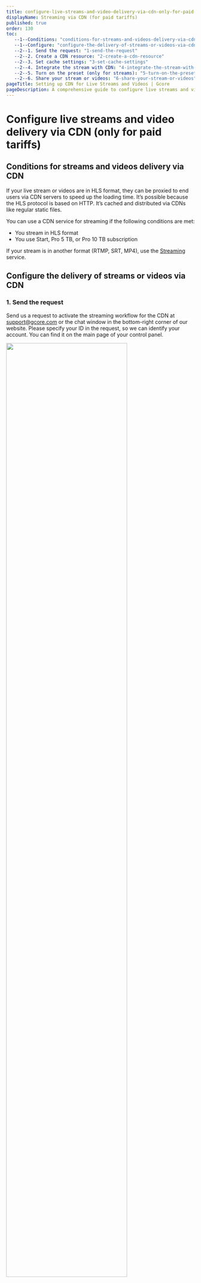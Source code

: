 ```yaml
---
title: configure-live-streams-and-video-delivery-via-cdn-only-for-paid-tariffs
displayName: Streaming via CDN (for paid tariffs)
published: true
order: 130
toc:
   --1--Conditions: "conditions-for-streams-and-videos-delivery-via-cdn"
   --1--Configure: "configure-the-delivery-of-streams-or-videos-via-cdn"
   --2--1. Send the request: "1-send-the-request"
   --2--2. Create a CDN resource: "2-create-a-cdn-resource"
   --2--3. Set cache settings: "3-set-cache-settings"
   --2--4. Integrate the stream with CDN: "4-integrate-the-stream-with-cdn"
   --2--5. Turn on the preset (only for streams): "5-turn-on-the-preset-only-for-streams" 
   --2--6. Share your stream or videos: "6-share-your-stream-or-videos"
pageTitle: Setting up CDN for Live Streams and Videos | Gcore
pageDescription: A comprehensive guide to configure live streams and video delivery via CDN.
---
```

# Configure live streams and video delivery via CDN (only for paid tariffs)
  
## Conditions for streams and videos delivery via CDN

If your live stream or videos are in HLS format, they can be proxied to end users via CDN servers to speed up the loading time. It’s possible because the HLS protocol is based on HTTP. It’s cached and distributed via CDNs like regular static files.

You can use a CDN service for streaming if the following conditions are met:

- You stream in HLS format
- You use Start, Pro 5 TB, or Pro 10 TB subscription

If your stream is in another format (RTMP, SRT, MP4), use the <a href="https://gcore.com/streaming-platform/" target="_blank">Streaming</a> service.

## Configure the delivery of streams or videos via CDN

### 1. Send the request

Send us a request to activate the streaming workflow for the CDN at [support@gcore.com](mailto:support@gcore.com) or the chat window in the bottom-right corner of our website. Please specify your ID in the request, so we can identify your account. You can find it on the main page of your control panel.

<img src="https://assets.gcore.pro/docs/cdn/cdn-resource-options/configure-live-streams-and-video-delivery-via-cdn-only-for-paid-tariffs/12947023694225.png" alt="" width="80%">

In the request, provide the following information:

- The domain of your website and company name
- The type of content you’re going to stream: Football games, educational content, series, etc.
- A sample of a typical stream URL
- The end users’ geography
- A broadcasting license if you create content yourselves or an illegal content policy if you are an intermediary (e.g., a video hosting platform).
- An email for prompt response to complaints from copyright holders and other authorities

We’ll notify you when we activate the workflow. After that, you’ll be able to configure streaming.

### 2. Create a CDN resource

Create a CDN resource according to the "<a href="https://gcore.com/docs/cdn/getting-started/create-a-cdn-resource/create-a-cdn-resource-for-only-static-files" target="_blank">Create a CDN resource for only static files</a>" guide.

### 3. Set cache settings

Set short-term cache settings for the following types of HLS video files:

- *.ts* extension. Each such file consists of small segments of the stream.
- *.m3u8* extension. Each such file consists of information about the stream and the list of video segments in order. These files are also called playlists.

Firstly, the browser requests a playlist (.m3u8) and then playback segments (.ts) in the order they’re listed in the playlist.

**Segments (.ts) should be cached for 1 minute**. This period is a bit longer than the length of each video segment. It’s necessary for end users with a slow internet connection. When they receive the playlist with the list of the segments from the CDN server, it may already be outdated, and the origin of the CDN resource may have a new playlist with current segments. So, if segments are cached for less than 1 minute, the end user’s browser sends a request to the outdated segments from the origin, and it’ll receive a 404 error because these files don’t exist.

**Playlists (.m3u8) should be cached for 1–2 seconds**. This period should be very short, so that end users don’t receive the playlist with old segments from the cache.

You can set cache settings either on your origin (in the Cache-Control HTTP header) or in the control panel.

<img src="https://assets.gcore.pro/docs/cdn/cdn-resource-options/configure-live-streams-and-video-delivery-via-cdn-only-for-paid-tariffs/11775065795729.png" alt="" width="80%">

1.  Go to the Resource settings and then the "Rules" section.
2.  Click **Create rule**.
3.  Select **Video segments template (.ts)**. A new page will open. Click **Create rule**. Repeat actions for **the Playlists template (.m3u8)**.

### 4. Integrate the stream with CDN

Change your domain address URLs from the origin to your <a href="https://gcore.com/docs/cdn/cdn-resource-options/general/create-and-set-a-custom-domain-for-the-content-delivery-via-cdn" target="_blank">CDN domain name</a>. For example, ```http://domain/playlist.m3u8`` (a stream URL from origin) → ```http://cdn.domain/playlist.m3u8``` (a stream URL from the CDN).

You can check your stream on any player that supports online HLS streaming (for example, <a href="https://www.videolan.org/" target="_blank">VLC</a>).

### 5. Turn on the preset (only for streams)

If you’re going to deliver videos (VOD), go to the next step. To reduce the load on CDN servers, turn on the Live streaming preset. It allows configuring file caching through RAM instead of through hard drives.

To do this, go to the <a href="https://cdn.gcore.com/resources/list" target="_blank">CDN resources</a> list. Click the three dots next to the resource and choose **Turn on LIVE STREAMING preset**.

<img src="https://assets.gcore.pro/docs/cdn/cdn-resource-options/configure-live-streams-and-video-delivery-via-cdn-only-for-paid-tariffs/12947072884881.png" alt="">

### 6. Share your stream or videos

Publish the updated [stream URL](https://gcore.com/docs/cdn/cdn-resource-options/configure-live-streams-and-video-delivery-via-cdn-only-for-paid-tariffs#4-integrate-the-stream-with-cdn) on your website. If you expect more than 100 viewers simultaneously, we recommend you activate the <a href="https://gcore.com/docs/cdn/cdn-resource-options/general/enable-and-configure-origin-shielding" target="_blank">Origin shielding</a> option to reduce the load on your origin.